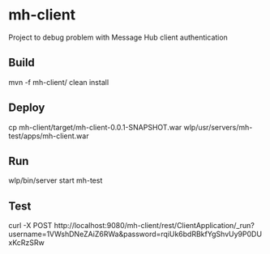 # mh-client
Project to debug problem with Message Hub client authentication

## Build
mvn -f mh-client/ clean install

## Deploy
cp mh-client/target/mh-client-0.0.1-SNAPSHOT.war wlp/usr/servers/mh-test/apps/mh-client.war

## Run
wlp/bin/server start mh-test

## Test
curl -X POST http://localhost:9080/mh-client/rest/ClientApplication/_run?username=1VWshDNeZAiZ6RWa&password=rqiUk6bdRBkfYgShvUy9P0DUxKcRzSRw


